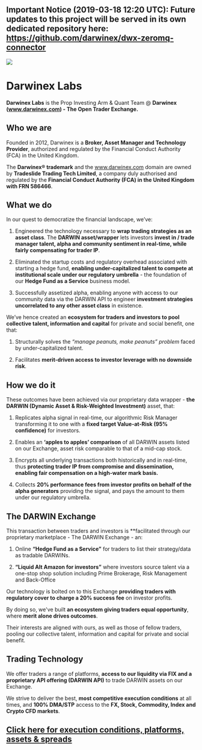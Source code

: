 ## Important Notice (2019-03-18 12:20 UTC): Future updates to this project will be served in its own dedicated repository here: https://github.com/darwinex/dwx-zeromq-connector

<a href="https://github.com/darwinex/dwx-zeromq-connector/"><img src="https://github.com/darwinex/dwx-zeromq-connector/blob/master/resources/images/1200x628-twitter-4.jpg" /></a>

# Darwinex Labs
**Darwinex Labs** is the Prop Investing Arm &amp; Quant Team @ **Darwinex (www.darwinex.com) - The Open Trader Exchange.**

## Who we are

Founded in 2012, Darwinex is a **Broker, Asset Manager and Technology Provider**, authorized and regulated by the Financial Conduct Authority (FCA) in the United Kingdom. 

The **Darwinex® trademark** and the www.darwinex.com domain are owned by **Tradeslide Trading Tech Limited**, a company duly authorised and regulated by the **Financial Conduct Authority (FCA) in the United Kingdom with FRN 586466**.
		
## What we do

In our quest to democratize the financial landscape, we’ve: 

1. Engineered the technology necessary to **wrap trading strategies as an asset class**. The **DARWIN asset/wrapper** lets investors **invest in / trade manager talent, alpha and community sentiment in real-time, while fairly compensating for trader IP**.

1. Eliminated the startup costs and regulatory overhead associated with starting a hedge fund, **enabling under-capitalized talent to compete at institutional scale under our regulatory umbrella** - the foundation of our **Hedge Fund as a Service** business model.

1. Successfully assetized alpha, enabling anyone with access to our community data via the DARWIN API to engineer **investment strategies uncorrelated to any other asset class** in existence.

We’ve hence created an **ecosystem for traders and investors to pool collective talent, information and capital** for private and social benefit, one that:

1. Structurally solves the _“manage peanuts, make peanuts” problem_ faced by under-capitalized talent.

1. Facilitates **merit-driven access to investor leverage with no downside risk**.

## How we do it

These outcomes have been achieved via our proprietary data wrapper - **the DARWIN (Dynamic Asset & Risk-Weighted Investment)** asset, that:

1. Replicates alpha signal in real-time, our algorithmic Risk Manager transforming it to one with a **fixed target Value-at-Risk (95% confidence)** for investors.

1. Enables an **‘apples to apples’ comparison** of all DARWIN assets listed on our Exchange, asset risk comparable to that of a mid-cap stock.

1. Encrypts all underlying transactions both historically and in real-time, thus **protecting trader IP from compromise and dissemination, enabling fair compensation on a high-water mark basis.**

1. Collects **20% performance fees from investor profits on behalf of the alpha generators** providing the signal, and pays the amount to them under our regulatory umbrella.

## The DARWIN Exchange

This transaction between traders and investors is **facilitated through our proprietary marketplace - The DARWIN Exchange - an:

1. Online **“Hedge Fund as a Service”** for traders to list their strategy/data as tradable DARWINs.

1. **“Liquid Alt Amazon for investors”** where investors source talent via a one-stop shop solution including Prime Brokerage, Risk Management and Back-Office

Our technology is bolted on to this Exchange **providing traders with regulatory cover to charge a 20% success fee** on investor profits.		

By doing so, we've built **an ecosystem giving traders equal opportunity**, where **merit alone drives outcomes**. 

Their interests are aligned with ours, as well as those of fellow traders, pooling our collective talent, information and capital for private and social benefit.	
			
## Trading Technology

We offer traders a range of platforms, **access to our liquidity via FIX and a proprietary API offering (DARWIN API)** to trade DARWIN assets on our Exchange.

We strive to deliver the best, **most competitive execution conditions** at all times, and **100% DMA/STP** access to the **FX, Stock, Commodity, Index and Crypto CFD markets**.

## [Click here for execution conditions, platforms, assets & spreads](https://www.darwinex.com/executionconditions?utm_source=github&utm_medium=main-page&utm_content=intro-bottom)
